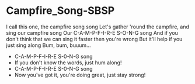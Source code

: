 # Campfire_Song-SBSP
I call this one, the campfire song song
Let's gather 'round the campfire, and sing our campfire song
Our C-A-M-P-F-I-R-E S-O-N-G song
And if you don't think that we can sing it faster then you're wrong
But it'll help if you just sing along
Bum, bum, buuum...

+ C-A-M-P-F-I-R-E S-0-N-G song
+ If you don't know the words, just hum along!
+ C-A-M-P-F-I-R-E S-0-N-G song
+ Now you've got it, you're doing great, just stay strong!
